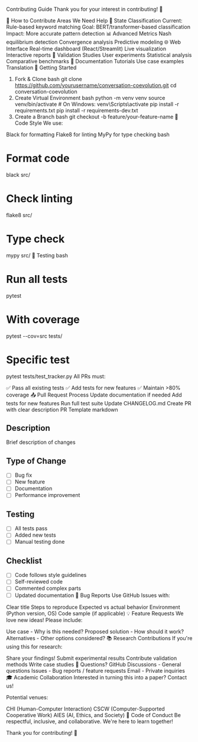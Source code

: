 Contributing Guide
Thank you for your interest in contributing! 🎉

🤝 How to Contribute
Areas We Need Help
🧠 State Classification
Current: Rule-based keyword matching
Goal: BERT/transformer-based classification
Impact: More accurate pattern detection
📊 Advanced Metrics
Nash equilibrium detection
Convergence analysis
Predictive modeling
🌐 Web Interface
Real-time dashboard (React/Streamlit)
Live visualization
Interactive reports
🔬 Validation Studies
User experiments
Statistical analysis
Comparative benchmarks
📖 Documentation
Tutorials
Use case examples
Translation
🚀 Getting Started
1. Fork & Clone
bash
git clone https://github.com/yourusername/conversation-coevolution.git
cd conversation-coevolution
2. Create Virtual Environment
bash
python -m venv venv
source venv/bin/activate  # On Windows: venv\Scripts\activate
pip install -r requirements.txt
pip install -r requirements-dev.txt
3. Create a Branch
bash
git checkout -b feature/your-feature-name
📝 Code Style
We use:

Black for formatting
Flake8 for linting
MyPy for type checking
bash
# Format code
black src/

# Check linting
flake8 src/

# Type check
mypy src/
🧪 Testing
bash
# Run all tests
pytest

# With coverage
pytest --cov=src tests/

# Specific test
pytest tests/test_tracker.py
All PRs must:

✅ Pass all existing tests
✅ Add tests for new features
✅ Maintain >80% coverage
📤 Pull Request Process
Update documentation if needed
Add tests for new features
Run full test suite
Update CHANGELOG.md
Create PR with clear description
PR Template
markdown
## Description
Brief description of changes

## Type of Change
- [ ] Bug fix
- [ ] New feature
- [ ] Documentation
- [ ] Performance improvement

## Testing
- [ ] All tests pass
- [ ] Added new tests
- [ ] Manual testing done

## Checklist
- [ ] Code follows style guidelines
- [ ] Self-reviewed code
- [ ] Commented complex parts
- [ ] Updated documentation
🐛 Bug Reports
Use GitHub Issues with:

Clear title
Steps to reproduce
Expected vs actual behavior
Environment (Python version, OS)
Code sample (if applicable)
💡 Feature Requests
We love new ideas! Please include:

Use case - Why is this needed?
Proposed solution - How should it work?
Alternatives - Other options considered?
📚 Research Contributions
If you're using this for research:

Share your findings!
Submit experimental results
Contribute validation methods
Write case studies
🙋 Questions?
GitHub Discussions - General questions
Issues - Bug reports / feature requests
Email - Private inquiries
🎓 Academic Collaboration
Interested in turning this into a paper? Contact us!

Potential venues:

CHI (Human-Computer Interaction)
CSCW (Computer-Supported Cooperative Work)
AIES (AI, Ethics, and Society)
📜 Code of Conduct
Be respectful, inclusive, and collaborative. We're here to learn together!

Thank you for contributing! 🚀

